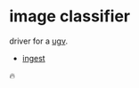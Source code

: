 # image classifier

driver for a [ugv](https://github.com/kamangir/bluer-ugv/blob/main/bluer_ugv/docs/bluer-swallow.md).

- [ingest](./image-classifier-ingest.md)

🔥